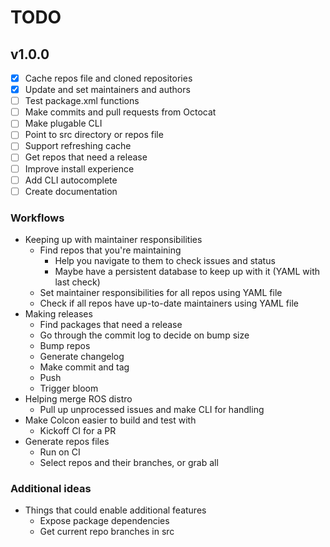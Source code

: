 # TODO

## v1.0.0

- [x] Cache repos file and cloned repositories
- [x] Update and set maintainers and authors
- [ ] Test package.xml functions
- [ ] Make commits and pull requests from Octocat
- [ ] Make plugable CLI
- [ ] Point to src directory or repos file
- [ ] Support refreshing cache
- [ ] Get repos that need a release
- [ ] Improve install experience
- [ ] Add CLI autocomplete
- [ ] Create documentation

### Workflows

- Keeping up with maintainer responsibilities
  - Find repos that you're maintaining
    - Help you navigate to them to check issues and status
    - Maybe have a persistent database to keep up with it (YAML with last check)
  - Set maintainer responsibilities for all repos using YAML file
  - Check if all repos have up-to-date maintainers using YAML file
- Making releases
  - Find packages that need a release
  - Go through the commit log to decide on bump size
  - Bump repos
  - Generate changelog
  - Make commit and tag
  - Push
  - Trigger bloom
- Helping merge ROS distro
  - Pull up unprocessed issues and make CLI for handling
- Make Colcon easier to build and test with
  - Kickoff CI for a PR
- Generate repos files
  - Run on CI
  - Select repos and their branches, or grab all

### Additional ideas

- Things that could enable additional features
  - Expose package dependencies
  - Get current repo branches in src
